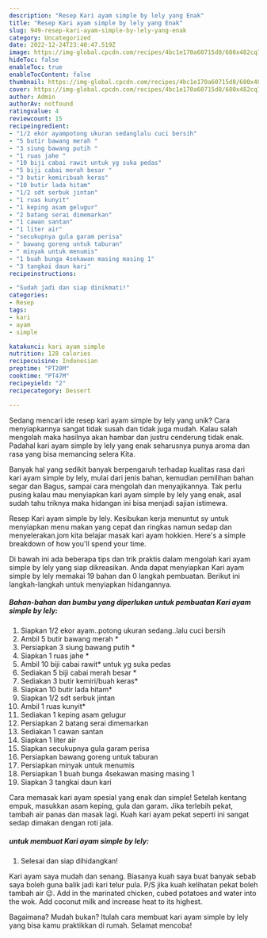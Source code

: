 ```yaml
---
description: "Resep Kari ayam simple by lely yang Enak"
title: "Resep Kari ayam simple by lely yang Enak"
slug: 949-resep-kari-ayam-simple-by-lely-yang-enak
category: Uncategorized
date: 2022-12-24T23:40:47.519Z
image: https://img-global.cpcdn.com/recipes/4bc1e170a60715d8/680x482cq70/kari-ayam-simple-by-lely-foto-resep-utama.jpg
hideToc: false
enableToc: true
enableTocContent: false
thumbnail: https://img-global.cpcdn.com/recipes/4bc1e170a60715d8/680x482cq70/kari-ayam-simple-by-lely-foto-resep-utama.jpg
cover: https://img-global.cpcdn.com/recipes/4bc1e170a60715d8/680x482cq70/kari-ayam-simple-by-lely-foto-resep-utama.jpg
author: Admin
authorAv: notfound
ratingvalue: 4
reviewcount: 15
recipeingredient:
- "1/2 ekor ayampotong ukuran sedanglalu cuci bersih"
- "5 butir bawang merah "
- "3 siung bawang putih "
- "1 ruas jahe "
- "10 biji cabai rawit untuk yg suka pedas"
- "5 biji cabai merah besar "
- "3 butir kemiribuah keras"
- "10 butir lada hitam"
- "1/2 sdt serbuk jintan"
- "1 ruas kunyit"
- "1 keping asam gelugur"
- "2 batang serai dimemarkan"
- "1 cawan santan"
- "1 liter air"
- "secukupnya gula garam perisa"
- " bawang goreng untuk taburan"
- " minyak untuk menumis"
- "1 buah bunga 4sekawan masing masing 1"
- "3 tangkai daun kari"
recipeinstructions:

- "Sudah jadi dan siap dinikmati!"
categories:
- Resep
tags:
- kari
- ayam
- simple

katakunci: kari ayam simple 
nutrition: 128 calories
recipecuisine: Indonesian
preptime: "PT20M"
cooktime: "PT47M"
recipeyield: "2"
recipecategory: Dessert

---
```





Sedang mencari ide resep kari ayam simple by lely yang unik? Cara menyiapkannya sangat tidak susah dan tidak juga mudah. Kalau salah mengolah maka hasilnya akan hambar dan justru cenderung tidak enak. Padahal kari ayam simple by lely yang enak seharusnya punya aroma dan rasa yang bisa memancing selera Kita.





Banyak hal yang sedikit banyak berpengaruh terhadap kualitas rasa dari kari ayam simple by lely, mulai dari jenis bahan, kemudian pemilihan bahan segar dan Bagus, sampai cara mengolah dan menyajikannya. Tak perlu pusing kalau mau menyiapkan kari ayam simple by lely yang enak,      asal sudah tahu triknya maka hidangan ini bisa menjadi sajian istimewa.














Resep Kari ayam simple by lely. Kesibukan kerja menuntut sy untuk menyiapkan menu makan yang cepat dan ringkas namun sedap dan menyelerakan.jom kita belajar masak kari ayam hokkien. Here&#39;s a simple breakdown of how you&#39;ll spend your time.






Di bawah ini ada beberapa tips dan trik praktis dalam mengolah kari ayam simple by lely yang siap dikreasikan. Anda dapat menyiapkan Kari ayam simple by lely memakai 19 bahan dan 0 langkah pembuatan. Berikut ini langkah-langkah untuk menyiapkan hidangannya.

<!--inarticleads1-->

##### Bahan-bahan dan bumbu yang diperlukan untuk pembuatan Kari ayam simple by lely:

1. Siapkan 1/2 ekor ayam..potong ukuran sedang..lalu cuci bersih
1. Ambil 5 butir bawang merah *
1. Persiapkan 3 siung bawang putih *
1. Siapkan 1 ruas jahe *
1. Ambil 10 biji cabai rawit* untuk yg suka pedas
1. Sediakan 5 biji cabai merah besar *
1. Sediakan 3 butir kemiri/buah keras*
1. Siapkan 10 butir lada hitam*
1. Siapkan 1/2 sdt serbuk jintan
1. Ambil 1 ruas kunyit*
1. Sediakan 1 keping asam gelugur
1. Persiapkan 2 batang serai dimemarkan
1. Sediakan 1 cawan santan
1. Siapkan 1 liter air
1. Siapkan secukupnya gula garam perisa
1. Persiapkan  bawang goreng untuk taburan
1. Persiapkan  minyak untuk menumis
1. Persiapkan 1 buah bunga 4sekawan masing masing 1
1. Siapkan 3 tangkai daun kari


Cara memasak kari ayam spesial yang enak dan simple! Setelah kentang empuk, masukkan asam keping, gula dan garam. Jika terlebih pekat, tambah air panas dan masak lagi. Kuah kari ayam pekat seperti ini sangat sedap dimakan dengan roti jala. 

<!--inarticleads2-->

#####  untuk membuat Kari ayam simple by lely:


1. Selesai dan siap dihidangkan!

Kari ayam saya mudah dan senang. Biasanya kuah saya buat banyak sebab saya boleh guna balik jadi kari telur pula. P/S jika kuah kelihatan pekat boleh tambah air 😉. Add in the marinated chicken, cubed potatoes and water into the wok. Add coconut milk and increase heat to its highest. 

Bagaimana? Mudah bukan? Itulah cara membuat kari ayam simple by lely yang bisa kamu praktikkan di rumah. Selamat mencoba!
